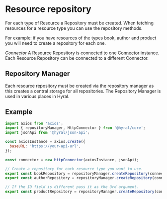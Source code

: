 # Resource repository
For each type of Resource a Repository must be created. When fetching resources for a resource type you can use 
the repository methods.

For example: if you have resources of the types book, author and product you will need to create a repository for each 
one. 

*Connector*
A Resource Repository is connected to one [Connector] instance. Each Resource Repository can be connected
to a different Connector.

## Repository Manager
Each resource repository must be created via the repository manager as this creates a central storage for all
repositories. The Repository Manager is used in various places in Hyral.

## Example

```javascript
import axios from 'axios';
import { repositoryManager, HttpConnector } from '@hyral/core';
import jsonApi from '@hyral/json-api';

const axiosInstance = axios.create({
  baseURL: 'https://your-api-url',
});

const connector = new HttpConnector(axiosInstance, jsonApi);

// Create a repository for each resource type you want to use.
export const bookRepository = repositoryManager.createRepository(connector, 'book');
export const authorRepository = repositoryManager.createRepository(connector, 'author');

// If the ID field is different pass it as the 3rd argument.
export const productRepository = repositoryManager.createRepository(connector, 'product', 'isbn');
```


[Connector]: connector.md
